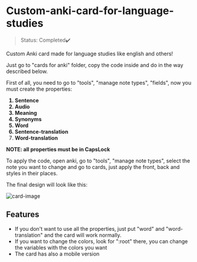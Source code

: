 # Custom-anki-card-for-language-studies

> Status: Completed✔️

<p>Custom Anki card made for language studies like english and others!</p>

<p>Just go to "cards for anki" folder, copy the code inside and do in the way described below.</p>

First of all, you need to go to "tools", "manage note types", "fields", now you must create the properties:
<ol>
<strong><li>Sentence
        <li>Audio</li>
        <li>Meaning</li>
        <li>Synonyms</li>
        <li>Word</li>
        <li>Sentence-translation</li>
        <li>Word-translation</strong></li>
</ol>
<p><strong>NOTE: all properties must be in CapsLock</strong></p>

To apply the code, open anki, go to "tools", "manage note types", select the note you want to change and go to cards, just apply the front, back and styles in their places.

The final design will look like this:

![card-image](https://user-images.githubusercontent.com/85968341/221302157-cd13be59-15d4-40ed-9f67-c0698a29b758.png)

## Features

<ul>
  <li>If you don't want to use all the properties, just put "word" and "word-translation" and the card will work normally.</li>
  <li>If you want to change the colors, look for ":root" there, you can change the variables with the colors you want</li>
  <li>The card has also a mobile version</li>
</ul>
